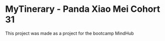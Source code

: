 # MyTinerary - Panda Xiao Mei Cohort 31

This project was made as a project for the bootcamp MindHub 
